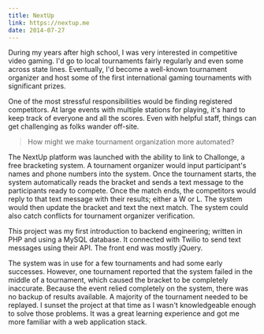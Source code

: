 ```yaml
---
title: NextUp
link: https://nextup.me
date: 2014-07-27
---
```


During my years after high school, I was very interested in competitive video gaming. I'd go to local tournaments fairly regularly and even some across state lines. Eventually, I'd become a well-known tournament organizer and host some of the first international gaming tournaments with significant prizes.

One of the most stressful responsibilities would be finding registered competitors. At large events with multiple stations for playing, it's hard to keep track of everyone and all the scores. Even with helpful staff, things can get challenging as folks wander off-site.

> How might we make tournament organization more automated?

The NextUp platform was launched with the ability to link to Challonge, a free bracketing system. A tournament organizer would input participant's names and phone numbers into the system. Once the tournament starts, the system automatically reads the bracket and sends a text message to the participants ready to compete. Once the match ends, the competitors would reply to that text message with their results; either a W or L. The system would then update the bracket and text the next match. The system could also catch conflicts for tournament organizer verification.

This project was my first introduction to backend engineering; written in PHP and using a MySQL database. It connected with Twilio to send text messages using their API. The front end was mostly jQuery.

The system was in use for a few tournaments and had some early successes. However, one tournament reported that the system failed in the middle of a tournament, which caused the bracket to be completely inaccurate. Because the event relied completely on the system, there was no backup of results available. A majority of the tournament needed to be replayed. I sunset the project at that time as I wasn't knowledgeable enough to solve those problems. It was a great learning experience and got me more familiar with a web application stack.